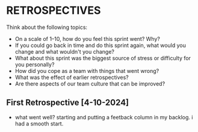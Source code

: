 # RETROSPECTIVES
Think about the following topics:
* On a scale of 1–10, how do you feel this sprint went? Why?
* If you could go back in time and do this sprint again, what would you change and what wouldn't you change?
* What about this sprint was the biggest source of stress or difficulty for you personally?
* How did you cope as a team with things that went wrong?
* What was the effect of earlier retrospectives?
* Are there aspects of our team culture that can be improved?

## First Retrospective [4-10-2024]
* what went well? starting and putting a feetback column in my backlog. i had a smooth start. 
